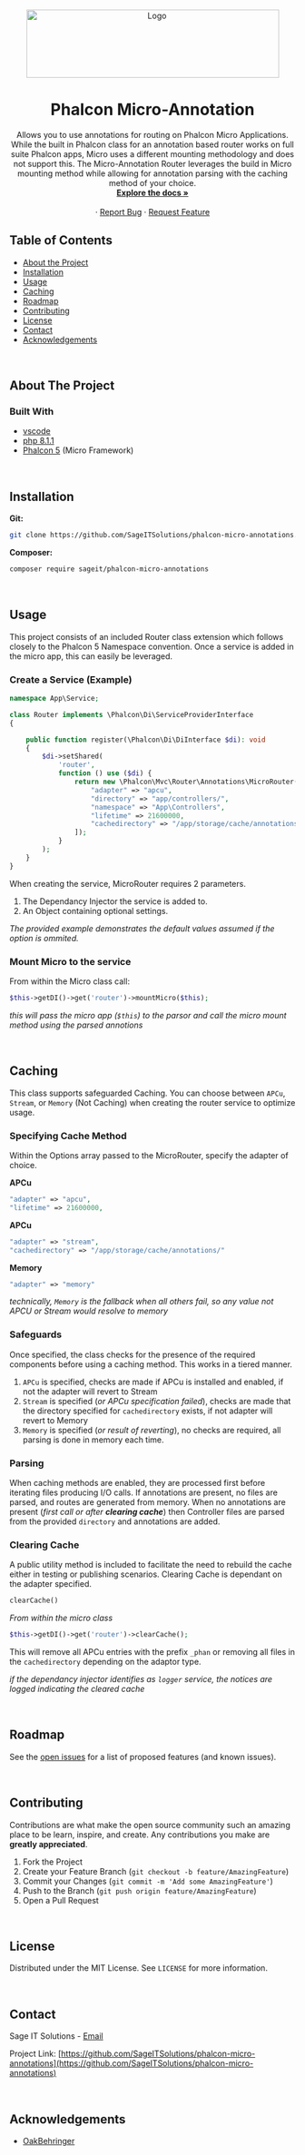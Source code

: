 <!-- PROJECT LOGO -->
<br />
<p align="center">
  <a href="#">
    <img src=".readme/logo.png" alt="Logo" width="445" height="120">
  </a>

  <h1 align="center">Phalcon Micro-Annotation</h1>

  <p align="center">
    Allows you to use annotations for routing on Phalcon Micro Applications. While the built in Phalcon class for an annotation based router works on full suite Phalcon apps, Micro uses a different mounting methodology and does not support this.  The Micro-Annotation Router leverages the build in Micro mounting method while allowing for annotation parsing with the caching method of your choice.
    <br />
    <a href="#"><strong>Explore the docs »</strong></a>
    <br />
    <br />
    ·
    <a href="/issues">Report Bug</a>
    ·
    <a href="/issues">Request Feature</a>
  </p>
</p>



<!-- TABLE OF CONTENTS -->
## Table of Contents

* [About the Project](#about-the-project)
* [Installation](#installation)
* [Usage](#usage)
* [Caching](#caching)
* [Roadmap](#roadmap)
* [Contributing](#contributing)
* [License](#license)
* [Contact](#contact)
* [Acknowledgements](#acknowledgements)


<br />

<!-- ABOUT THE PROJECT -->
## About The Project

### Built With

* [vscode](https://code.visualstudio.com/)
* [php 8.1.1](https://www.php.net/releases/8_1_1.php)
* [Phalcon 5](https://phalcon.io/en-us) (Micro Framework)

<br />

<!-- GETTING STARTED -->
## Installation

**Git:**
```sh
git clone https://github.com/SageITSolutions/phalcon-micro-annotations.git
```

**Composer:**
```sh
composer require sageit/phalcon-micro-annotations
```
<br />

<!-- USAGE EXAMPLES -->
## Usage

This project consists of an included Router class extension which follows closely to the Phalcon 5 Namespace convention.  Once a service is added in the micro app, this can easily be leveraged.

### Create a Service (Example)

```php
namespace App\Service;

class Router implements \Phalcon\Di\ServiceProviderInterface
{

    public function register(\Phalcon\Di\DiInterface $di): void
    {
        $di->setShared(
            'router',
            function () use ($di) {
                return new \Phalcon\Mvc\Router\Annotations\MicroRouter($di, (object) [
                    "adapter" => "apcu",
                    "directory" => "app/controllers/",
                    "namespace" => "App\Controllers",
                    "lifetime" => 21600000,
                    "cachedirectory" => "/app/storage/cache/annotations/"
                ]);
            }
        );
    }
}
```
When creating the service, MicroRouter requires 2 parameters.
1. The Dependancy Injector the service is added to.
2. An Object containing optional settings.

_The provided example demonstrates the default values assumed if the option is ommited._


### Mount Micro to the service
From within the Micro class call:

```php
$this->getDI()->get('router')->mountMicro($this);
```
_this will pass the micro app (`$this`) to the parsor and call the micro mount method using the parsed annotions_

<br />

<!-- Caching -->
## Caching
This class supports safeguarded Caching.  You can choose between `APCu`, `Stream`, or `Memory` (Not Caching) when creating the router service to optimize usage.

### Specifying Cache Method
Within the Options array passed to the MicroRouter, specify the adapter of choice.

**APCu**
```php
"adapter" => "apcu",
"lifetime" => 21600000,
```

**APCu**
```php
"adapter" => "stream",
"cachedirectory" => "/app/storage/cache/annotations/"
```

**Memory**
```php
"adapter" => "memory"
```
_technically, `Memory` is the fallback when all others fail, so any value not APCU or Stream would resolve to memory_

### Safeguards
Once specified, the class checks for the presence of the required components before using a caching method.  This works in a tiered manner.

1. `APCu` is specified, checks are made if APCu is installed and enabled, if not the adapter will revert to Stream
2. `Stream` is specified (_or APCu specification failed_), checks are made that the directory specified for `cachedirectory` exists, if not adapter will revert to Memory
3. `Memory` is specified (_or result of reverting_), no checks are required, all parsing is done in memory each time.

### Parsing
When caching methods are enabled, they are processed first before iterating files producing I/O calls.  If annotations are present, no files are parsed, and routes are generated from memory.  When no annotations are present (_first call or after **clearing cache**_) then Controller files are parsed from the provided `directory` and annotations are added.
### Clearing Cache
A public utility method is included to facilitate the need to rebuild the cache either in testing or publishing scenarios. Clearing Cache is dependant on the adapter specified.

```php
clearCache()
```
_From within the micro class_
```php
$this->getDI()->get('router')->clearCache();
```
This will remove all APCu entries with the prefix `_phan` or removing all files in the `cachedirectory` depending on the adaptor type.

_if the dependancy injector identifies as `logger` service, the notices are logged indicating the cleared cache_

<br />

<!-- ROADMAP -->
## Roadmap

See the [open issues](/issues) for a list of proposed features (and known issues).

<br />

<!-- CONTRIBUTING -->
## Contributing

Contributions are what make the open source community such an amazing place to be learn, inspire, and create. Any contributions you make are **greatly appreciated**.

1. Fork the Project
2. Create your Feature Branch (`git checkout -b feature/AmazingFeature`)
3. Commit your Changes (`git commit -m 'Add some AmazingFeature'`)
4. Push to the Branch (`git push origin feature/AmazingFeature`)
5. Open a Pull Request

<br />

<!-- LICENSE -->
## License

Distributed under the MIT License. See `LICENSE` for more information.

<br />

<!-- CONTACT -->
## Contact

Sage IT Solutions - [Email](mailto:daniel.davis@sageitsolutions.net)

Project Link: [https://github.com/SageITSolutions/phalcon-micro-annotations](https://github.com/SageITSolutions/phalcon-micro-annotations)

<br />

<!-- ACKNOWLEDGEMENTS -->
## Acknowledgements

* [OakBehringer](https://github.com/OakBehringer/phalcon-micro-route-annotations)
